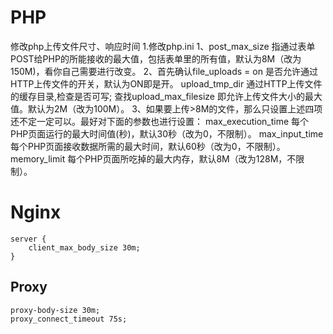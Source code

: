 # PHP
修改php上传文件尺寸、响应时间
1.修改php.ini
1、post_max_size 指通过表单POST给PHP的所能接收的最大值，包括表单里的所有值，默认为8M（改为150M)，看你自己需要进行改变。
2、首先确认file_uploads = on 是否允许通过HTTP上传文件的开关，默认为ON即是开。 
upload_tmp_dir 通过HTTP上传文件的缓存目录,检查是否可写;
查找upload_max_filesize 即允许上传文件大小的最大值。默认为2M（改为100M）。
3、如果要上传>8M的文件，那么只设置上述四项还不定一定可以。最好对下面的参数也进行设置：
max_execution_time 每个PHP页面运行的最大时间值(秒)，默认30秒（改为0，不限制）。
max_input_time  每个PHP页面接收数据所需的最大时间，默认60秒（改为0，不限制）。
memory_limit 每个PHP页面所吃掉的最大内存，默认8M（改为128M，不限制）。

# Nginx

```
server {
	client_max_body_size 30m;
}
```

## Proxy

```
proxy-body-size 30m;
proxy_connect_timeout 75s;
```

